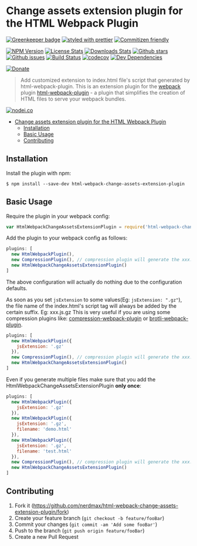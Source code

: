 # Change assets extension plugin for the HTML Webpack Plugin

[![Greenkeeper badge](https://badges.greenkeeper.io/nerdmax/html-webpack-change-assets-extension-plugin.svg)](https://greenkeeper.io/)
[![styled with prettier](https://img.shields.io/badge/styled_with-prettier-ff69b4.svg)](https://github.com/prettier/prettier)
[![Commitizen friendly](https://img.shields.io/badge/commitizen-friendly-brightgreen.svg)](http://commitizen.github.io/cz-cli/)

[![NPM Version][npm-image]][npm-url]
[![License Stats][npm-license]][npm-url]
[![Downloads Stats][npm-downloads]][npm-url]
[![Github stars][github-stars]][github-url]
[![Github issues][github-issues]][github-issues-url]
[![Build Status](https://travis-ci.org/nerdmax/html-webpack-change-assets-extension-plugin.svg?branch=master)](https://travis-ci.org/nerdmax/html-webpack-change-assets-extension-plugin)
[![codecov](https://codecov.io/gh/nerdmax/html-webpack-change-assets-extension-plugin/branch/master/graph/badge.svg)](https://codecov.io/gh/nerdmax/html-webpack-change-assets-extension-plugin)
[![Dev Dependencies](https://david-dm.org/nerdmax/html-webpack-change-assets-extension-plugin.svg)](https://david-dm.org/nerdmax/html-webpack-change-assets-extension-plugin?type=dev)

[![Donate](https://img.shields.io/badge/donate-paypal-blue.svg)](https://paypal.me/nerdmax)

> Add customized extension to index.html file's script that generated by html-webpack-plugin.
> This is an extension plugin for the [webpack](http://webpack.github.io) plugin [html-webpack-plugin](https://github.com/ampedandwired/html-webpack-plugin) - a plugin that simplifies the creation of HTML files to serve your webpack bundles.

[![nodei.co][npm-io]][npm-url]

- [Change assets extension plugin for the HTML Webpack Plugin](#change-assets-extension-plugin-for-the-html-webpack-plugin)
  - [Installation](#installation)
  - [Basic Usage](#basic-usage)
  - [Contributing](#contributing)

## Installation

Install the plugin with npm:

```shell
$ npm install --save-dev html-webpack-change-assets-extension-plugin
```

## Basic Usage

Require the plugin in your webpack config:

```javascript
var HtmlWebpackChangeAssetsExtensionPlugin = require('html-webpack-change-assets-extension-plugin')
```

Add the plugin to your webpack config as follows:

```javascript
plugins: [
  new HtmlWebpackPlugin(),
  new CompressionPlugin(), // compression plugin will generate the xxx.js.gz file
  new HtmlWebpackChangeAssetsExtensionPlugin()
]
```

The above configuration will actually do nothing due to the configuration defaults.

As soon as you set `jsExtension` to some values(Eg: `jsExtension: ".gz"`), the file name of the index.html's script tag will always be added by the certain suffix. Eg: xxx.js.gz This is very useful if you are using some compression plugins like: [compression-webpack-plugin](https://github.com/webpack-contrib/compression-webpack-plugin) or [brotli-webpack-plugin](https://github.com/mynameiswhm/brotli-webpack-plugin).

```javascript
plugins: [
  new HtmlWebpackPlugin({
    jsExtension: '.gz'
  }),
  new CompressionPlugin(), // compression plugin will generate the xxx.js.gz file
  new HtmlWebpackChangeAssetsExtensionPlugin()
]
```

Even if you generate multiple files make sure that you add the HtmlWebpackChangeAssetsExtensionPlugin **only once**:

```javascript
plugins: [
  new HtmlWebpackPlugin({
    jsExtension: '.gz'
  }),
  new HtmlWebpackPlugin({
    jsExtension: '.gz',
    filename: 'demo.html'
  }),
  new HtmlWebpackPlugin({
    jsExtension: '.gz',
    filename: 'test.html'
  }),
  new CompressionPlugin(), // compression plugin will generate the xxx.js.gz file
  new HtmlWebpackChangeAssetsExtensionPlugin()
]
```

## Contributing

1. Fork it (<https://github.com/nerdmax/html-webpack-change-assets-extension-plugin/fork>)
2. Create your feature branch (`git checkout -b feature/fooBar`)
3. Commit your changes (`git commit -am 'Add some fooBar'`)
4. Push to the branch (`git push origin feature/fooBar`)
5. Create a new Pull Request

<!-- Markdown link & img dfn's -->

[npm-image]: https://img.shields.io/npm/v/html-webpack-change-assets-extension-plugin.svg?style=flat-square
[npm-url]: https://www.npmjs.com/package/html-webpack-change-assets-extension-plugin
[npm-license]: https://img.shields.io/npm/l/html-webpack-change-assets-extension-plugin.svg
[npm-downloads]: https://img.shields.io/npm/dm/html-webpack-change-assets-extension-plugin.svg?style=flat-square
[github-url]: https://github.com/nerdmax/html-webpack-change-assets-extension-plugin
[github-issues]: https://img.shields.io/github/issues/nerdmax/html-webpack-change-assets-extension-plugin.svg
[github-issues-url]: https://github.com/nerdmax/html-webpack-change-assets-extension-plugin/issues
[github-stars]: https://img.shields.io/github/stars/nerdmax/html-webpack-change-assets-extension-plugin.svg
[travis-image]: https://img.shields.io/travis/dbader/node-html-webpack-change-assets-extension-plugin/master.svg?style=flat-square
[travis-url]: https://travis-ci.org/dbader/node-html-webpack-change-assets-extension-plugin
[npm-io]: https://nodei.co/npm/html-webpack-change-assets-extension-plugin.png?downloads=true&downloadRank=true&stars=true
[wiki]: https://github.com/nerdmax/html-webpack-change-assets-extension-plugin/wiki
